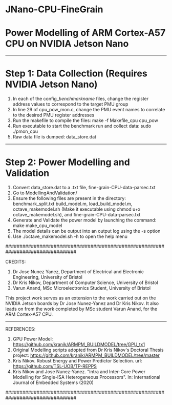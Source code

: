 # JNano-CPU-FineGrain
# Power Modelling of ARM Cortex-A57 CPU on NVIDIA Jetson Nano

*******************************************************************************
# Step 1: Data Collection (Requires NVIDIA Jetson Nano)
1)  In each of the config_*benchmarkname* files, change the register address values to correspond to the target PMU group
2)  In line 29 of cpu_pow_mon.c, change the PMU event names to correlate to the desired PMU register addresses
3)  Run the makefile to compile the files: 
            make -f Makefile_cpu cpu_pow
4)  Run executable to start the benchmark run and collect data: 
            sudo ./pmon_cpu
5)  Raw data file is dumped: 
            data_store.dat
*******************************************************************************

# Step 2: Power Modelling and Validation
1)  Convert data_store.dat to a .txt file, fine-grain-CPU-data-parsec.txt
2)  Go to ModellingAndValidation/
3)  Ensure the following files are present in the directory:
	   benchmark_split.txt
	   build_model.m,
	   load_build_model.m,
	   octave_makemodel.sh (Make it executable using chmod u+x
    octave_makemodel.sh), and
	   fine-grain-CPU-data-parsec.txt
4)  Generate and Validate the power model by launching the command: 
            make make_cpu_model
5)  The model details can be output into an output log using the -s option
6)  Use ./octave_makemodel.sh -h to open the help menu

#################################################################################

CREDITS:
1)  Dr Jose Nunez Yanez, Department of Electrical and Electronic Engineering, University of Bristol
2)  Dr Kris Nikov, Department of Computer Science, University of Bristol
3)  Varun Anand, MSc Microelectronics Student, University of Bristol

This project work serves as an extension to the work carried out on the NVIDIA Jetson boards by Dr Jose Nunez-Yanez
and Dr Kris Nikov.
It also leads on from the work completed by MSc student Varun Anand, for the ARM Cortex-A57 CPU.
*********************************************************************************

REFERENCES:
1)  GPU Power Model: https://github.com/kranik/ARMPM_BUILDMODEL/tree/GPU_tx1
2)  Original Modelling scripts adopted from Dr Kris Nikov's Doctoral Thesis
    project: https://github.com/kranik/ARMPM_BUILDMODEL/tree/master
3)  Kris Nikov. Robust Energy and Power Predictor Selection. url: 
    https://github.com/TSL-UOB/TP-REPPS
4)  Kris Nikov and Jose Nunez-Yanez. "Intra and Inter-Core Power Modelling
    for Single-ISA Heterogeneous Processors". In: International Journal
    of Embedded Systems (2020)

#################################################################################
